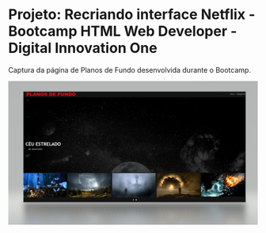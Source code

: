 # Projeto: Recriando interface Netflix - Bootcamp HTML Web Developer - Digital Innovation One

Captura da página de Planos de Fundo desenvolvida durante o Bootcamp.

![Captura da página de Planos de Fundo desenvolvida durante o Bootcamp](./Pagina_plano_fundo.PNG "Captura da página de Planos de Fundo.")
